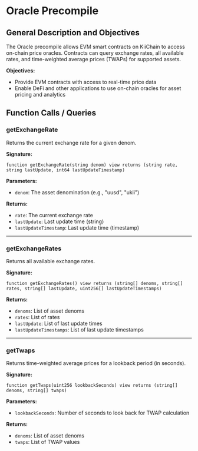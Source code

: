 # Oracle Precompile

## General Description and Objectives
The Oracle precompile allows EVM smart contracts on KiiChain to access on-chain price oracles. Contracts can query exchange rates, all available rates, and time-weighted average prices (TWAPs) for supported assets.

**Objectives:**
- Provide EVM contracts with access to real-time price data
- Enable DeFi and other applications to use on-chain oracles for asset pricing and analytics

## Function Calls / Queries

### getExchangeRate
Returns the current exchange rate for a given denom.

**Signature:**
```solidity
function getExchangeRate(string denom) view returns (string rate, string lastUpdate, int64 lastUpdateTimestamp)
```

**Parameters:**
- `denom`: The asset denomination (e.g., "uusd", "ukii")

**Returns:**
- `rate`: The current exchange rate
- `lastUpdate`: Last update time (string)
- `lastUpdateTimestamp`: Last update time (timestamp)

---

### getExchangeRates
Returns all available exchange rates.

**Signature:**
```solidity
function getExchangeRates() view returns (string[] denoms, string[] rates, string[] lastUpdate, uint256[] lastUpdateTimestamps)
```

**Returns:**
- `denoms`: List of asset denoms
- `rates`: List of rates
- `lastUpdate`: List of last update times
- `lastUpdateTimestamps`: List of last update timestamps

---

### getTwaps
Returns time-weighted average prices for a lookback period (in seconds).

**Signature:**
```solidity
function getTwaps(uint256 lookbackSeconds) view returns (string[] denoms, string[] twaps)
```

**Parameters:**
- `lookbackSeconds`: Number of seconds to look back for TWAP calculation

**Returns:**
- `denoms`: List of asset denoms
- `twaps`: List of TWAP values
